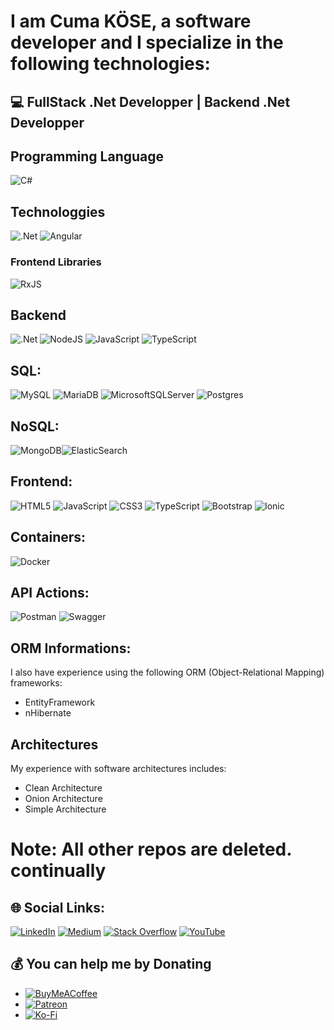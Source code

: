 # I am Cuma KÖSE, a software developer and I specialize in the following technologies:
## 💻 FullStack .Net Developper | Backend .Net Developper

## Programming Language
![C#](https://img.shields.io/badge/c%23-%23239120.svg?style=for-the-badge&logo=c-sharp&logoColor=white)

## Technologgies
![.Net](https://img.shields.io/badge/.NET-5C2D91?style=for-the-badge&logo=.net&logoColor=white) ![Angular](https://img.shields.io/badge/angular-%23DD0031.svg?style=for-the-badge&logo=angular&logoColor=white)

### Frontend Libraries
![RxJS](https://img.shields.io/badge/rxjs-%23B7178C.svg?style=for-the-badge&logo=reactivex&logoColor=white)

## Backend 
![.Net](https://img.shields.io/badge/.NET-5C2D91?style=for-the-badge&logo=.net&logoColor=white) ![NodeJS](https://img.shields.io/badge/node.js-6DA55F?style=for-the-badge&logo=node.js&logoColor=white)  ![JavaScript](https://img.shields.io/badge/javascript-%23323330.svg?style=for-the-badge&logo=javascript&logoColor=%23F7DF1E) ![TypeScript](https://img.shields.io/badge/typescript-%23007ACC.svg?style=for-the-badge&logo=typescript&logoColor=white)


## SQL:
 ![MySQL](https://img.shields.io/badge/mysql-%2300000f.svg?style=for-the-badge&logo=mysql&logoColor=white)  ![MariaDB](https://img.shields.io/badge/MariaDB-003545?style=for-the-badge&logo=mariadb&logoColor=white)  ![MicrosoftSQLServer](https://img.shields.io/badge/Microsoft%20SQL%20Server-CC2927?style=for-the-badge&logo=microsoft%20sql%20server&logoColor=white) ![Postgres](https://img.shields.io/badge/postgres-%23316192.svg?style=for-the-badge&logo=postgresql&logoColor=white)
 
## NoSQL:
![MongoDB](https://img.shields.io/badge/MongoDB-%234ea94b.svg?style=for-the-badge&logo=mongodb&logoColor=white)![ElasticSearch](https://img.shields.io/badge/-ElasticSearch-005571?style=for-the-badge&logo=elasticsearch)

## Frontend:
![HTML5](https://img.shields.io/badge/html5-%23E34F26.svg?style=for-the-badge&logo=html5&logoColor=white)  ![JavaScript](https://img.shields.io/badge/javascript-%23323330.svg?style=for-the-badge&logo=javascript&logoColor=%23F7DF1E) ![CSS3](https://img.shields.io/badge/css3-%231572B6.svg?style=for-the-badge&logo=css3&logoColor=white) ![TypeScript](https://img.shields.io/badge/typescript-%23007ACC.svg?style=for-the-badge&logo=typescript&logoColor=white) ![Bootstrap](https://img.shields.io/badge/bootstrap-%238511FA.svg?style=for-the-badge&logo=bootstrap&logoColor=white) ![Ionic](https://img.shields.io/badge/Ionic-%233880FF.svg?style=for-the-badge&logo=Ionic&logoColor=white) 

## Containers:
![Docker](https://img.shields.io/badge/docker-%230db7ed.svg?style=for-the-badge&logo=docker&logoColor=white)

## API Actions:
![Postman](https://img.shields.io/badge/Postman-FF6C37?style=for-the-badge&logo=postman&logoColor=white) ![Swagger](https://img.shields.io/badge/-Swagger-%23Clojure?style=for-the-badge&logo=swagger&logoColor=white)

## ORM Informations:
I also have experience using the following ORM (Object-Relational Mapping) frameworks:
- EntityFramework
- nHibernate
## Architectures
My experience with software architectures includes:
- Clean Architecture
- Onion Architecture
- Simple Architecture

# Note: All other repos are deleted. continually

## 🌐 Social Links:
[![LinkedIn](https://img.shields.io/badge/LinkedIn-%230077B5.svg?logo=linkedin&logoColor=white)](https://www.linkedin.com/in/turkmvc/) 
[![Medium](https://img.shields.io/badge/Medium-12100E?logo=medium&logoColor=white)](https://medium.com/@turkmvc) 
[![Stack Overflow](https://img.shields.io/badge/-Stackoverflow-FE7A16?logo=stack-overflow&logoColor=white)]([https://stackowerflow.com/users/21091274/turkmvc](https://stackoverflow.com/users/21091274/turkmvc)) 
[![YouTube](https://img.shields.io/badge/YouTube-%23FF0000.svg?logo=YouTube&logoColor=white)](https://www.youtube.com/@turkmvc) 

## 💰 You can help me by Donating
- [![BuyMeACoffee](https://img.shields.io/badge/Buy%20Me%20a%20Coffee-ffdd00?style=for-the-badge&logo=buy-me-a-coffee&logoColor=black)](https://www.buymeacoffee.com/turkmvc) 
- [![Patreon](https://img.shields.io/badge/Patreon-F96854?style=for-the-badge&logo=patreon&logoColor=white)](https://www.patreon.com/user?u=37956176) 
- [![Ko-Fi](https://img.shields.io/badge/Ko--fi-F16061?style=for-the-badge&logo=ko-fi&logoColor=white)](https://ko-fi.com/turkmvc) 
